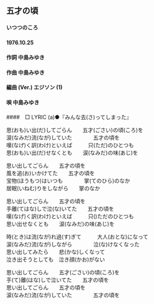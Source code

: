 ## 五才の頃
#### いつつのころ
#### 1976.10.25　　


#### 作詞        中島みゆき
#### 作曲        中島みゆき
#### 編曲 (Ver.) エジソン (1)
#### 唄          中島みゆき
####　□ LYRIC (a)●『みんな去(さ)ってしまった』

思(おも)い出(だ)してごらん　　五才(ごさい)の頃(ころ)を  
涙(なみだ)流(なが)していた　　　　五才の頃を  
嘆(なげ)く訳(わけ)といえば　　　只(ただ)のひとつも  
思(おも)い出(だ)せなくとも　　涙(なみだ)の味(あじ)を  


思い出してごらん　　五才の頃を  
風を追(お)いかけてた　　五才の頃を  
宝物(ほうもつ)はいつも　　　　掌(てのひら)のなか  
居眠(いねむ)りをしながら　　掌のなか  


思い出してごらん　　五才の頃を  
手離(てはな)しで泣(な)いてた　　五才の頃を  
嘆(なげ)く訳(わけ)といえば　　　只()ただのひとつも  
思い出せなくとも　　涙(なみだ)の味(あじ)を  


時(とき)は流(なが)れ過(す)ぎて　　　大人(おとな)になって  
涙(なみだ)流(なが)しながら　　　　泣(な)けなくなった  
思い出してみたら　　悲(かな)しくなって  
泣き出そうとしても　泣き顔(かお)がない  


思い出してごらん　　五才(ごさい)の頃(ころ)を  
手(て)離(はな)しで泣いてた　　五才の頃を  
思い出してごらん　　五才の頃を  
涙(なみだ)流(なが)していた　　　　五才の頃を  
